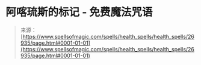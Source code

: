 <!--yml

category: 未分类

date: 2024-06-12 19:15:36

-->

# 阿喀琉斯的标记 - 免费魔法咒语

> 来源：[https://www.spellsofmagic.com/spells/health_spells/health_spells/26935/page.html#0001-01-01](https://www.spellsofmagic.com/spells/health_spells/health_spells/26935/page.html#0001-01-01)
